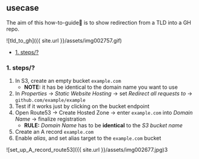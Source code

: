 ## usecase
The aim of this how-to-guide🏁 is to show redirection from a TLD into a GH repo.

![tld_to_gh]({{ site.url }}/assets/img002757.gif)


<!-- TOC -->

- [1. steps/?](#1-steps)

<!-- /TOC -->

### 1. steps/?
1. In S3, create an empty bucket `example.com` 
    - **NOTE:** it has be identical to the domain name you want to use
2. In _Properties_ -> _Static Website Hosting_  → set _Redirect all requests to_ → `github.com/example/example`
3. Test if it works just by clicking on the bucket endpoint
4. Open Route53 → Create Hosted Zone → enter `example.com` into _Domain Name_  → finalize registration
    - **RULE:** _Domain Name_ has to be **identical** to the _S3 bucket name_
5. Create an A record `example.com`
6. Enable _alias_, and set alias target to the `example.com` bucket

![set_up_A_record_route53]({{ site.url }}/assets/img002677.jpg)3
